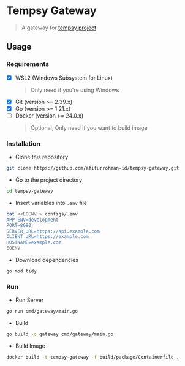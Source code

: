 # Tempsy Gateway

> A gateway for [tempsy project](https://tempsy.afifurrohman.my.id)

## Usage

### Requirements

- [x] WSL2 (Windows Subsystem for Linux)
  > Only need if you're using Windows
- [x] Git (version >= 2.39.x)
- [x] Go (version >= 1.21.x)
- [ ] Docker (version >= 24.0.x)
  > Optional, Only need if you want to build image

### Installation

- Clone this repository

```sh
git clone https://github.com/afifurrohman-id/tempsy-gateway.git
```

- Go to the project directory

```sh
cd tempsy-gateway
```

- Insert variables into `.env` file

```sh
cat <<EOENV > configs/.env
APP_ENV=development
PORT=8080
SERVER_URL=https://api.example.com
CLIENT_URL=https://example.com
HOSTNAME=example.com
EOENV
```

- Download dependencies

```sh
go mod tidy
```

### Run

- Run Server

```sh
go run cmd/gateway/main.go
```

- Build

```sh
go build -o gateway cmd/gateway/main.go
```

- Build Image

```sh
docker build -t tempsy-gateway -f build/package/Containerfile .
```
